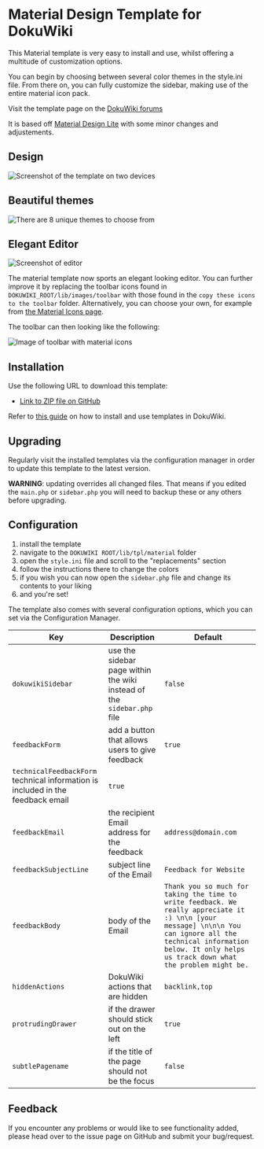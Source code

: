 # Material Design Template for DokuWiki

This Material template is very easy to install and use, whilst offering a multitude of customization options.

You can begin by choosing between several color themes in the style.ini file. From there on, you can fully customize the sidebar, making use of the entire material icon pack.

Visit the template page on the [DokuWiki forums](https://www.dokuwiki.org/template:material)

It is based off [Material Design Lite](https://getmdl.io/) with some minor changes and adjustements.


## Design

![Screenshot of the template on two devices](https://i.imgur.com/1QibmKg.jpg)

## Beautiful themes

![There are 8 unique themes to choose from](https://i.imgur.com/bnWd8k3.png)

## Elegant Editor

![Screenshot of editor](https://i.imgur.com/e9TqMB2.png)

The material template now sports an elegant looking editor. You can further improve it by replacing the toolbar icons found in `DOKUWIKI_ROOT/lib/images/toolbar` with those found in the `copy these icons to the toolbar` folder. Alternatively, you can choose your own, for example from [the Material Icons page](https://material.io/icons/).

The toolbar can then looking like the following:

![Image of toolbar with material icons](https://i.imgur.com/XSyhyPU.png)

## Installation

Use the following URL to download this template:

  * [Link to ZIP file on GitHub](https://github.com/LeonStaufer/material-dokuwiki/zipball/master) 

Refer to [this guide](https://www.dokuwiki.org/template) on how to install and use templates in DokuWiki.

## Upgrading

Regularly visit the installed templates via the configuration manager in order to update this template to the latest version.

**WARNING**: updating overrides all changed files. That means if you edited the `main.php` or `sidebar.php` you will need to backup these or any others before upgrading.

## Configuration

1. install the template
2. navigate to the `DOKUWIKI ROOT/lib/tpl/material` folder
3. open the `style.ini` file and scroll to the "replacements" section
4. follow the instructions there to change the colors
5. if you wish you can now open the `sidebar.php` file and change its contents to your liking
6. and you're set! 

The template also comes with several configuration options, which you can set via the Configuration Manager.

| Key                   | Description                                                  | Default |
| --------------------- | ------------------------------------------------------------ | ------- |
| `dokuwikiSidebar`     | use the sidebar page within the wiki instead of the `sidebar.php` file | `false` |
| `feedbackForm`        | add a button that allows users to give feedback              | `true`  |
| `technicalFeedbackForm` technical information is included in the feedback email          | `true`  |
| `feedbackEmail`       | the recipient Email address for the feedback | `address@domain.com` |
| `feedbackSubjectLine` | subject line of the Email | `Feedback for Website` |
| `feedbackBody`       | body of the Email | `Thank you so much for taking the time to write feedback. We really appreciate it :) \n\n [your message] \n\n\n You can ignore all the technical information below. It only helps us track down what the problem might be.` |
| `hiddenActions`      | DokuWiki actions that are hidden | `backlink,top` |
| `protrudingDrawer`   | if the drawer should stick out on the left | `true` |
| `subtlePagename`     | if the title of the page should not be the focus | `false` |


## Feedback

If you encounter any problems or would like to see functionality added, please head over to the issue page on GitHub and submit your bug/request.
